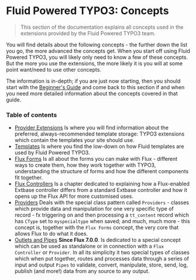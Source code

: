 Fluid Powered TYPO3: Concepts
=============================

> This section of the documentation explains all concepts used in the extensions provided by the Fluid Powered TYPO3 team.

You will find details about the following concepts - the further down the list you go, the more advanced the concepts get. When
you start off using Fluid Powered TYPO3, you will likely only need to know a few of these concepts. But the more you use the
extensions, the more likely it is you will at some point want/need to use other concepts.

The information is in-depth; if you are just now starting, then you should start with the [Beginner's Guide](../BeginnersGuide.md)
and come back to this section if and when you need more detailed information about the concepts covered in that guide.

### Table of contents

* [Provider Extensions](ProviderExtensions.md)
  Is where you will find information about the preferred, always-recommended template storage: TYPO3 extensions which contain the
  templates your site should use.
* [Templates](Templates.md)
  Is where you find the low-down on how Fluid templates are used by Fluid Powered TYPO3.
* [Flux Forms](FluxForms.md)
  Is all about the forms you can make with Flux - different ways to create them, how they work together with TYPO3, understanding
  the structure of forms and how the different components fit together.
* [Flux Controllers](FluxControllers.md)
  Is a chapter dedicated to explaining how a Flux-enabled Extbase controller differs from a standard Extbase controller and how it
  opens up the Flux API for more customised uses.
* [Providers](Providers.md)
  Deals with the special class pattern called `Providers` - classes which provide data and manipulation for one very specific type
  of record - fx triggering on and then processing a `tt_content` record which has `CType` set to `myspecialtype` when saved; and
  much, much more - this concept is, together with the `Flux Forms` concept, the very core that allows Flux to do what it does.
* [Outlets and Pipes](OutletsAndPipes.md) **Since Flux 7.0.0**.
  Is dedicated to a special concept which can be used as standalone or in connection with a `Flux Controller` or `Provider`. In
  all its simplicity it two special types of classes which when put together, routes and processes data through a series of input
  and output `Pipes` to validate, convert, manipulate, store, send, log, publish (and more!) data from any source to any output.

